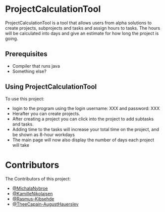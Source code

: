 # ProjectCalculationTool

ProjectCalculationTool is a tool that allows users from alpha solutions to create projects, subprojects and tasks and assign hours to tasks.
The hours will be calculated into days and give an estimate for how long the project is going. 

## Prerequisites
- Compiler that runs java
- Something else?

## Using ProjectCalculationTool 
To use this project:
-  login to the program using the login username: XXX and password: XXX
- Herafter you can create projects.
- After creating a project you can click into the project to add subtasks and tasks.
- Adding time to the tasks will increase your total time on the project, and be shown as 8-hour workdays
- The main page will now also display the number of days each project will take

# Contributors
The Contributors of this project:

- [@MichalaNybroe](https://github.com/MichalaNybroe)
- [@KamilleNikolajsen](https://github.com/KamilleNikolajsen)
- [@Rasmus-Kibsehde](https://github.com/Rasmus-Kibshede)
- [@TheeCapain-AugustHauerslev](https://github.com/TheeCapain)
